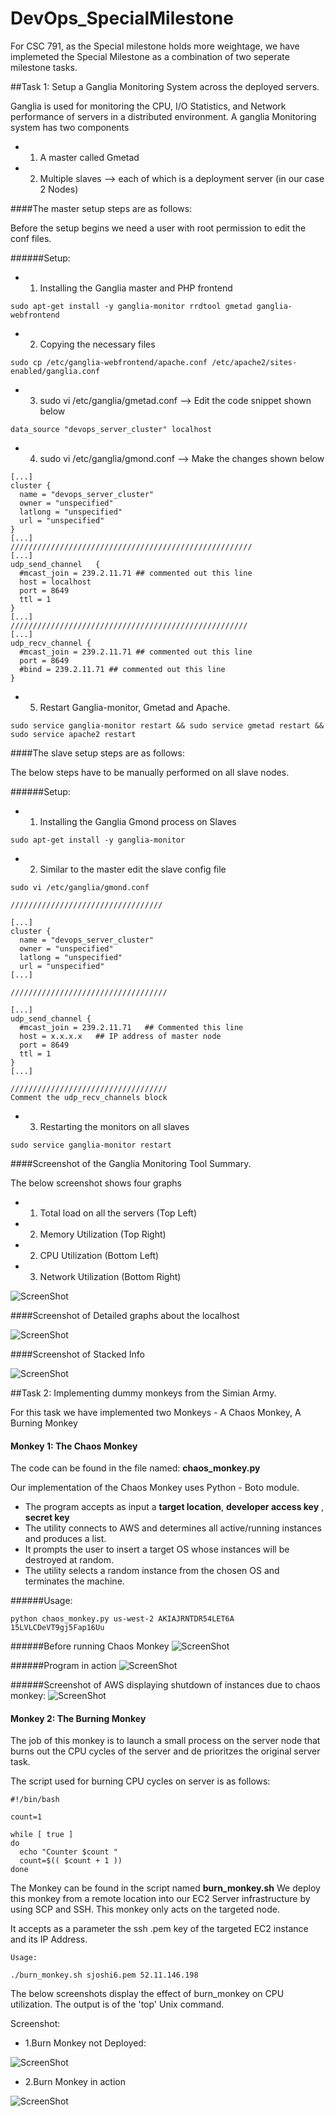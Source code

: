 # DevOps_SpecialMilestone

For CSC 791, as the Special milestone holds more weightage, we have implemeted
the Special Milestone as a combination of two seperate milestone tasks.

##Task 1: Setup a Ganglia Monitoring System across the deployed servers.

Ganglia is used for monitoring the CPU, I/O Statistics, and Network performance of servers in a distributed environment.
A ganglia Monitoring system has two components 
- 1. A master called Gmetad
- 2. Multiple slaves --> each of which is a deployment server (in our case 2 Nodes)

####The master setup steps are as follows:

Before the setup begins we need a user with root permission to edit the conf files.

######Setup:

- 1. Installing the Ganglia master and PHP frontend 
```
sudo apt-get install -y ganglia-monitor rrdtool gmetad ganglia-webfrontend
```
- 2. Copying the necessary files 
```
sudo cp /etc/ganglia-webfrontend/apache.conf /etc/apache2/sites-enabled/ganglia.conf
```
- 3. sudo vi /etc/ganglia/gmetad.conf    --> Edit the code snippet shown below
```
data_source "devops_server_cluster" localhost
```

- 4. sudo vi /etc/ganglia/gmond.conf     --> Make the changes shown below
```
[...]
cluster {
  name = "devops_server_cluster" 
  owner = "unspecified"
  latlong = "unspecified"
  url = "unspecified"
}
[...]
//////////////////////////////////////////////////////
[...]
udp_send_channel   {
  #mcast_join = 239.2.11.71 ## commented out this line
  host = localhost
  port = 8649
  ttl = 1
}
[...]
/////////////////////////////////////////////////////
[...]
udp_recv_channel {
  #mcast_join = 239.2.11.71 ## commented out this line
  port = 8649
  #bind = 239.2.11.71 ## commented out this line
}
```
- 5. Restart Ganglia-monitor, Gmetad and Apache.
```
sudo service ganglia-monitor restart && sudo service gmetad restart && sudo service apache2 restart
```
####The slave setup steps are as follows:

The below steps have to be manually performed on all slave nodes.

######Setup:

- 1. Installing the Ganglia Gmond process on Slaves
```
sudo apt-get install -y ganglia-monitor
```
- 2. Similar to the master edit the slave config file
```
sudo vi /etc/ganglia/gmond.conf

//////////////////////////////////

[...]
cluster {
  name = "devops_server_cluster"
  owner = "unspecified"
  latlong = "unspecified"
  url = "unspecified"
[...]

///////////////////////////////////

[...]
udp_send_channel {
  #mcast_join = 239.2.11.71   ## Commented this line
  host = x.x.x.x   ## IP address of master node
  port = 8649
  ttl = 1
}
[...]

///////////////////////////////////
Comment the udp_recv_channels block
```

- 3. Restarting the monitors on all slaves
```
sudo service ganglia-monitor restart
```

####Screenshot of the Ganglia Monitoring Tool Summary.

The below screenshot shows four graphs
- 1. Total load on all the servers (Top Left)
- 2. Memory Utilization (Top Right)
- 2. CPU Utilization (Bottom Left)
- 3. Network Utilization (Bottom Right)

![ScreenShot](devops_server_cluster.png)

####Screenshot of Detailed graphs about the localhost

![ScreenShot](localhost.png)

####Screenshot of Stacked Info

![ScreenShot](stackedinfo.png)



##Task 2: Implementing dummy monkeys from the Simian Army.

For this task we have implemented two Monkeys - A Chaos Monkey, A Burning Monkey


#### Monkey 1: The Chaos Monkey

The code can be found in the file named: **chaos_monkey.py**

Our implementation of the Chaos Monkey uses Python - Boto module.

- The program accepts as input a **target location**, **developer access key** , **secret key**
- The utility connects to AWS and determines all active/running instances and produces a list.
- It prompts the user to insert a target OS whose instances will be destroyed at random.
- The utility selects a random instance from the chosen OS and terminates the machine.

######Usage:
```
python chaos_monkey.py us-west-2 AKIAJRNTDR54LET6A 15LVLCDeVT9gj5Fap16Uu
```

######Before running Chaos Monkey
![ScreenShot](Before_ChaosMonkey.png)

######Program in action
![ScreenShot](Execution_ChaosMonkey_2.png)

######Screenshot of AWS displaying shutdown of instances due to chaos monkey:
![ScreenShot](After_ChaosMonkey.png)




#### Monkey 2: The Burning Monkey

The job of this monkey is to launch a small process on the server node that burns out the CPU cycles of the server and de prioritzes the original server task.

The script used for burning CPU cycles on server is as follows:
```
#!/bin/bash

count=1

while [ true ]
do
  echo "Counter $count "
  count=$(( $count + 1 ))
done
```
The Monkey can be found in the script named **burn_monkey.sh**
We deploy this monkey from a remote location into our EC2 Server infrastructure by using SCP and SSH.
This monkey only acts on the targeted node.

It accepts as a parameter the ssh .pem key of the targeted EC2 instance and its IP Address.

```
Usage:

./burn_monkey.sh sjoshi6.pem 52.11.146.198
```
The below screenshots display the effect of burn_monkey on CPU utilization. The output is of the 'top' Unix command.

Screenshot:
-  1.Burn Monkey not Deployed:

![ScreenShot](no_burn_2.png)

-  2.Burn Monkey in action

![ScreenShot](Output_of_the_top_command_2.png)
